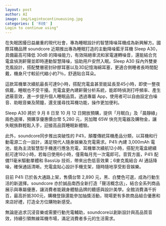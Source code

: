 ```yaml
---
layout: post
author: AI
image: img/Logintocontinueusing.jpg
categories: [ '科技' ]
Login to continue using"
---
```

在失眠困擾日益嚴重的現代社會，專為睡眠設計的智慧降噪耳機成為新興解方。國際耳機品牌 soundcore 近期推出專為睡眠打造的主動降噪藍牙耳機 Sleep A30，具備最高可降低 30dB 的降噪能力，有效隔絕車流和家電運轉噪音，還能結合充電盒偵測鼾聲並即時連動智慧降噪，協助用戶安然入眠。Sleep A30 採內外雙麥克風設計，搭配雙層密封矽膠耳塞以及3D記憶海綿耳塞，更適合側睡者長時間配戴，機身尺寸較前代縮小約7％，舒適貼合耳朵。

這款耳機單次續航最長可達9小時，搭配充電盒甚至能延長至45小時，即使一整夜佩戴，睡眠也不受干擾。充電盒更內建鼾聲分析系統，能即時偵測打呼頻率、產生遮蔽音效，進一步提升個人睡眠品質。透過專屬 App，使用者可以自由設定白噪音、助眠音樂及鬧鐘，還支援尋找耳機功能，操作更加便利。

Sleep A30 將於 9 月 8 日至 10 月 12 日開放預購，提供「月眠白」及「晨靜綠」兩色選擇，預購享優惠價台幣 5,280 元，另加贈 65W 快充充電器及購物金，讓失眠族群輕鬆入手，迎接高品質睡眠新體驗。

此外，soundcore同步推出突破性的 P41i，顛覆傳統耳機產品分類，以耳機和行動電源二合一設計，滿足現代人隨身娛樂及充電需求。P41i 內建 3,000mAh 電池，能為主流智慧型手機進行應急充電，耳機單次續航12小時，搭配充電盒總續航可達192小時，若每日使用6小時，僅需每月充一次電即可。音質方面，P41i 配備11毫米驅動單體和 BassUp 技術，帶來出色低音效果；6麥克風結合 AI 通話降噪，確保通話清晰。充電盒貼心設計手機支架，隨時隨地享受影音娛樂。

目前 P41i 已於各大通路上架，售價台幣 2,890 元，黑、白雙色可選，成為行動生活的新選擇。soundcore 亦於誠品南西全新打造「聲活概念店」，結合全系列商品展示與專屬優惠，讓消費者能親身體驗品牌的聽感與設計美學。全館消費滿千折百，最高折抵300元，購機登錄還能參加抽獎活動，現場更有多款商品組合優惠和來店好禮，打造全方位購物新感受。

無論是追求沉浸音樂或需要行動充電輔助，soundcore以創新設計與高品質音效，持續引領無線耳機市場，滿足消費者多元的生活需求。